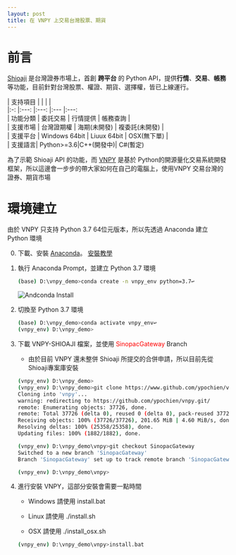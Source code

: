 ```yaml
---
layout: post
title: 在 VNPY 上交易台灣股票、期貨
---
```


前言
==
[Shioaji]([https://www.](https://sinotrade.github.io/)) 是台灣證券市場上，首創 **跨平台** 的 Python API，提供**行情**、**交易**、**帳務**等功能，目前針對台灣股票、權證、期貨、選擇權，皆已上線運行。

| 支持項目   |   	|   	|   	|   
|:-:	|:---:	|:---:	|:--- |:---:	
|  功能分類 	| 委託交易  	| 行情提供  	|   帳務查詢	|  
|  支援市場 	| 台灣證期權  | 海期(未開發)  	| 複委託(未開發)  	|   	
| 支援平台  	| Windows 64bit  	| Liuux 64bit  	|  OSX(無下單)	|   	
| 支援語言| Python>=3.6|C++(開發中)| C#(暫定)


為了示範 Shioaji API 的功能，而 [VNPY](https://github.com/vnpy/vnpy) 是基於 Python的開源量化交易系統開發框架，所以這邊會一步步的帶大家如何在自己的電腦上，使用VNPY 交易台灣的證券、期貨市場

環境建立
==
由於 VNPY 只支持 Python 3.7 64位元版本，所以先透過 Anaconda 建立 Python 環境

0. 下載、安裝 [Anaconda](https://www.anaconda.com/download/)。
[安裝教學](https://medium.com/python4u/anaconda%E4%BB%8B%E7%B4%B9%E5%8F%8A%E5%AE%89%E8%A3%9D%E6%95%99%E5%AD%B8-f7dae6454ab6)

1. 執行 Anaconda Prompt，並建立 Python 3.7 環境
    ```bash
    (base) D:\vnpy_demo>conda create -n vnpy_env python=3.7↩
    ```
    ![Andconda Install](https%3A//i.imgur.com/RKI11nV.png)  


2. 切換至 Python 3.7 環境
    ```bash
    (base) D:\vnpy_demo>conda activate vnpy_env↩
    (vnpy_env) D:\vnpy_demo>
    ```
3. 下載 VNPY-SHIOAJI 檔案，並使用 <font color=red> SinopacGateway </font> Branch

    * 由於目前 VNPY 還未整併 Shioaji 所提交的合併申請，所以目前先從Shioaji專案庫安裝

    ```bash
    (vnpy_env) D:\vnpy_demo>
    (vnpy_env) D:\vnpy_demo>git clone https://www.github.com/ypochien/vnpy
    Cloning into 'vnpy'...
    warning: redirecting to https://github.com/ypochien/vnpy.git/
    remote: Enumerating objects: 37726, done.
    remote: Total 37726 (delta 0), reused 0 (delta 0), pack-reused 37726R
    Receiving objects: 100% (37726/37726), 201.65 MiB | 4.60 MiB/s, done.
    Resolving deltas: 100% (25358/25358), done.
    Updating files: 100% (1882/1882), done.

    (vnpy_env) D:\vnpy_demo\vnpy>git checkout SinopacGateway
    Switched to a new branch 'SinopacGateway'
    Branch 'SinopacGateway' set up to track remote branch 'SinopacGateway' from 'origin'.

    (vnpy_env) D:\vnpy_demo\vnpy>
    ```
4. 進行安裝 VNPY，這部分安裝會需要一點時間

    * Windows 請使用 install.bat

    * Linux 請使用 ./install.sh

    * OSX 請使用 ./install_osx.sh

    ```bash
    (vnpy_env) D:\vnpy_demo\vnpy>install.bat
    ```



